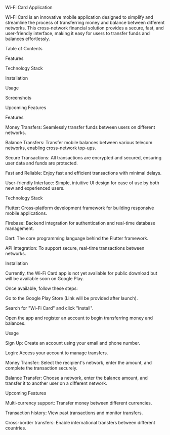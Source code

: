 Wi-Fi Card Application

Wi-Fi Card is an innovative mobile application designed to simplify and streamline the process of transferring money and balance between different networks. This cross-network financial solution provides a secure, fast, and user-friendly interface, making it easy for users to transfer funds and balances effortlessly.


Table of Contents

Features

Technology Stack

Installation

Usage

Screenshots

Upcoming Features


Features

Money Transfers: Seamlessly transfer funds between users on different networks.

Balance Transfers: Transfer mobile balances between various telecom networks, enabling cross-network top-ups.

Secure Transactions: All transactions are encrypted and secured, ensuring user data and funds are protected.

Fast and Reliable: Enjoy fast and efficient transactions with minimal delays.

User-friendly Interface: Simple, intuitive UI design for ease of use by both new and experienced users.

Technology Stack

Flutter: Cross-platform development framework for building responsive mobile applications.

Firebase: Backend integration for authentication and real-time database management.

Dart: The core programming language behind the Flutter framework.

API Integration: To support secure, real-time transactions between networks.

Installation

Currently, the Wi-Fi Card app is not yet available for public download but will be available soon on Google Play.


Once available, follow these steps:


Go to the Google Play Store (Link will be provided after launch).

Search for "Wi-Fi Card" and click "Install".

Open the app and register an account to begin transferring money and balances.

Usage

Sign Up: Create an account using your email and phone number.

Login: Access your account to manage transfers.

Money Transfer: Select the recipient's network, enter the amount, and complete the transaction securely.

Balance Transfer: Choose a network, enter the balance amount, and transfer it to another user on a different network.


Upcoming Features

Multi-currency support: Transfer money between different currencies.

Transaction history: View past transactions and monitor transfers.

Cross-border transfers: Enable international transfers between different countries.

